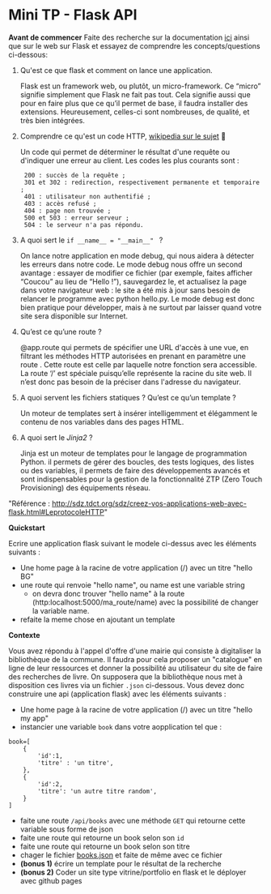 # Mini TP - Flask API

**Avant de commencer**
Faite des recherche sur la documentation [ici](https://flask.palletsprojects.com/en/1.1.x/) ainsi que sur le web sur Flask et essayez de comprendre les concepts/questions ci-dessous:  

1. Qu'est ce que flask et comment on lance une application. 

	Flask est un framework web, ou plutôt, un micro-framework. Ce “micro” signifie simplement que Flask ne fait pas tout. Cela signifie aussi que pour en faire plus que ce qu’il permet de base, il faudra installer des extensions. Heureusement, celles-ci sont nombreuses, de qualité, et très bien intégrées.

2. Comprendre ce qu'est un code HTTP, [wikipedia sur le sujet](https://fr.wikipedia.org/wiki/Liste_des_codes_HTTP) 👀

	Un code qui permet de déterminer le résultat d'une requête ou d'indiquer une erreur au client.
	Les codes les plus courants sont :

		200 : succès de la requête ;
		301 et 302 : redirection, respectivement permanente et temporaire ;
		401 : utilisateur non authentifié ;
		403 : accès refusé ;
		404 : page non trouvée ;
		500 et 503 : erreur serveur ;
		504 : le serveur n'a pas répondu.

3. A quoi sert le `if __name__ = "__main__" ` ? 
	
	On lance notre application en mode debug, qui nous aidera à détecter les erreurs dans notre code. Le mode debug nous offre un second avantage : essayer de modifier ce fichier (par exemple, faites afficher “Coucou” au lieu de “Hello !”), sauvegardez le, et actualisez la page dans votre navigateur web : le site a été mis à jour sans besoin de relancer le programme avec python hello.py. Le mode debug est donc bien pratique pour développer, mais à ne surtout par laisser quand votre site sera disponible sur Internet.

4. Qu’est ce qu’une route ?

	@app.route qui permets de spécifier une URL d'accès à une vue, en filtrant les méthodes HTTP autorisées en prenant en paramètre une route .
	Cette route est celle par laquelle notre fonction sera accessible.
	La route ‘/’ est spéciale puisqu’elle représente la racine du site web. Il n’est donc pas besoin de la préciser dans l'adresse du navigateur.
	 

5. A quoi servent les fichiers statiques ? Qu’est ce qu’un template ?

	Un moteur de templates sert à insérer intelligemment et élégamment le contenu de nos variables dans des pages HTML.

6. A quoi sert le *Jinja2* ? 

	Jinja est un moteur de templates pour le langage de programmation Python.
	il permets de gérer des boucles, des tests logiques, des listes ou des variables, il permets de faire des développements avancés et sont indispensables pour la gestion de la fonctionnalité ZTP (Zero Touch Provisioning) des équipements réseau.

"Référence : http://sdz.tdct.org/sdz/creez-vos-applications-web-avec-flask.html#LeprotocoleHTTP"


**Quickstart** 

Ecrire une application flask suivant le modele ci-dessus avec les éléments suivants :

* Une home page à la racine de votre application (/) avec un titre "hello BG"
* une route qui renvoie "hello name", ou name est une variable string 
	* on devra donc trouver "hello name" à la route (http:localhost:5000/ma_route/name) avec la possibilité de changer la variable name. 
* refaite la meme chose en ajoutant un template 


**Contexte**

Vous avez répondu à l'appel d'offre d'une mairie qui consiste à digitaliser la bibliothèque de la commune. Il faudra pour cela proposer un "catalogue" en ligne de leur ressources et donner la possibilité au utilisateur du site de faire des recherches de livre. On supposera que la bibliothèque nous met à disposition ces livres via un fichier `.json` ci-dessous. 
Vous devez donc construire une api (application flask) avec les éléments suivants :

* Une home page à la racine de votre application (/) avec un titre "hello my app"
* instancier une variable `book` dans votre aopplication tel que : 
```
book=[
	{
		'id':1,
		'titre' : 'un titre',
	},
	{
		'id':2,
		'titre': 'un autre titre random',
	}
]
```
* faite une route `/api/books` avec une méthode `GET` qui retourne cette variable sous forme de json 
* faite une route qui retourne un book selon son `id` 
* faite une route qui retourne un book selon son titre 
* chager le fichier [books.json](https://drive.google.com/file/d/1UdRCm5d5UAPnfjGes_rHZl2kDQ9NNAsG/view?usp=sharing) et faite de même avec ce fichier
* **(bonus 1)** écrire un template pour le résultat de la recherche
* **(bonus 2)** Coder un site type vitrine/portfolio en flask et le déployer avec github pages